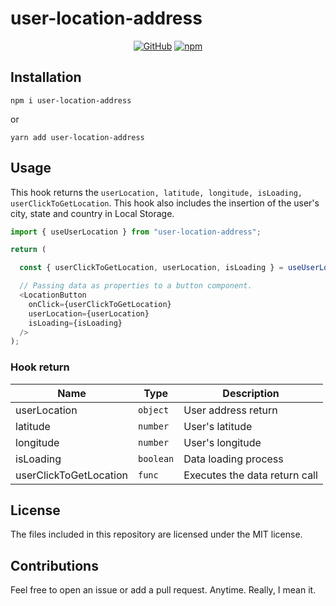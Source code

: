 # user-location-address

<div align='center'>

[![GitHub](https://img.shields.io/github/license/user-location-address?style=plastic)](https://github.com/GersonRocha9/user-location-address 'View this project on GitHub')
[![npm](https://img.shields.io/npm/v/user-location-address?style=plastic)](https://www.npmjs.com/package/user-location-address 'View this project on npm')

</div>

## Installation

```shell
npm i user-location-address
```

or

```shell
yarn add user-location-address
```

## Usage

This hook returns the `userLocation, latitude, longitude, isLoading, userClickToGetLocation`. This hook also includes the insertion of the user's city, state and country in Local Storage.

```js
import { useUserLocation } from "user-location-address";

return (

  const { userClickToGetLocation, userLocation, isLoading } = useUserLocation();

  // Passing data as properties to a button component.
  <LocationButton
    onClick={userClickToGetLocation}
    userLocation={userLocation}
    isLoading={isLoading}
  />
);
```

### Hook return

| Name                   | Type      | Description                   |
| ---------------------- | --------- | ----------------------------- |
| userLocation           | `object`  | User address return           |
| latitude               | `number`  | User's latitude               |
| longitude              | `number`  | User's longitude              |
| isLoading              | `boolean` | Data loading process          |
| userClickToGetLocation | `func`    | Executes the data return call |

## License

The files included in this repository are licensed under the MIT license.

## Contributions

Feel free to open an issue or add a pull request. Anytime. Really, I mean it.
